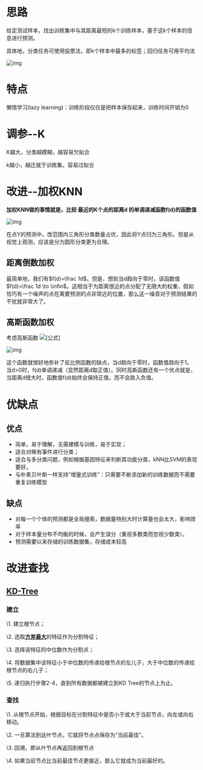 # 思路

给定测试样本，找出训练集中与其距离最短的k个训练样本，基于这k个样本的信息进行预测。

具体地，分类任务可使用投票法，即k个样本中最多的标签；回归任务可用平均法

 ![img](https://pic4.zhimg.com/80/v2-e780b42d95a9d577c264fa1183b571ef_720w.jpg) 

# 特点

懒惰学习(lazy learning)：训练阶段仅仅是把样本保存起来，训练时间开销为0



# 调参--K

K越大，分类越模糊，越容易欠拟合

k越小，越迁就于训练集，容易过拟合



# 改进--加权KNN

 **加权KNN做的事情就是，比较 最近的K个点的距离d 的单调递减函数f(d)的函数值**

 ![img](https://pic3.zhimg.com/80/v2-9f37dbfd2c60650a50234a7e6249ac32_720w.jpg) 

 在点Y的预测中，改范围内三角形分类数量占优，因此将Y点归为三角形。但是从视觉上观测，应该是分为圆形分类更为合理。

## 距离倒数加权

 最简单地，我们有$f(d)=\frac 1d$。但是，想到当d趋向于零时，该函数值$f(d)=\frac 1d \to \infin$。这相当于为距离很近的点分配了无限大的权重，假如恰巧有一个噪声的点在离要预测的点非常近的位置，那么这一噪音对于预测结果的干扰就非常大了。 

## 高斯函数加权

 考虑高斯函数 ![[公式]](https://www.zhihu.com/equation?tex=f%28d%29+%3D+exp%28-d%5E2%2F2%29) 

 ![img](https://pic3.zhimg.com/80/v2-95badc26b71be6910d0a395a207f3de2_720w.jpg) 

 这个函数就很好地弥补了反比例函数的缺点，当d趋向于零时，函数值趋向于1。当d>0时，f(d)单调递减（显然距离d取正值）。同时高斯函数还有一个优点就是，当距离d很大时，函数值f(d)始终会保持正值，而不会跌入负值。 





# 优缺点

## 优点

- 简单，易于理解，无需建模与训练，易于实现；
- 适合对稀有事件进行分类；
- 适合与多分类问题，例如根据基因特征来判断其功能分类，kNN比SVM的表现要好。
-  与朴素贝叶斯一样支持“增量式训练”：只需要不断添加新的训练数据而不需要重复训练模型 

## 缺点

- 对每一个个体的预测都是全局搜索，数据量特别大时计算量也会太大，影响效率
- 对于样本量分布不均衡的时候，会产生误分（重视多数类而忽视少数类）。
-  预测需要以来存储的训练数据集，存储成本较高 



# 改进查找

## [KD-Tree](https://zhuanlan.zhihu.com/p/45346117)

### 建立

\1. 建立根节点；

\2. 选取[**方差最大**](方差越大，数据越分散，分割之后的区分度越高)的特征作为分割特征；

\3. 选择该特征的中位数作为分割点；

\4. 将数据集中该特征小于中位数的传递给根节点的左儿子，大于中位数的传递给根节点的右儿子；

\5. 递归执行步骤2-4，直到所有数据都被建立到KD Tree的节点上为止。



### 查找

\1. 从根节点开始，根据目标在分割特征中是否小于或大于当前节点，向左或向右移动。

\2. 一旦算法到达叶节点，它就将节点点保存为“当前最佳”。

\3. 回溯，即从叶节点再返回到根节点

\4. 如果当前节点比当前最佳节点更接近，那么它就成为当前最好的。




